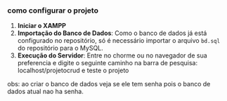 
### como configurar o projeto

1. **Iniciar o XAMPP**
2. **Importação do Banco de Dados**: Como o banco de dados já está configurado no repositório, só é necessário importar o arquivo `bd.sql` do repositório para o MySQL.
4. **Execução do Servidor**: Entre no chorme ou no navegador de sua preferencia e digite o seguinte caminho na barra de pesquisa: localhost/projetocrud e teste o projeto

obs: ao criar o banco de dados veja se ele tem senha pois o banco de dados atual nao ha senha.
